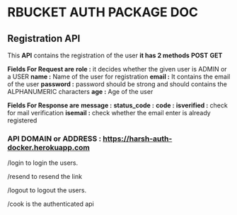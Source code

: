 # RBUCKET AUTH PACKAGE DOC

## Registration API
This **API** contains the registration of the user 
**it has 2 methods**
**POST**
**GET**

**Fields For Request are**
**role :** it decides whether the given user is ADMIN or a USER
**name :** Name of the user for registration
**email :** It contains the email of the user
**password :** password should be strong and should contains the ALPHANUMERIC characters
**age :**  Age of the user 

**Fields For Response are**
**message :**
**status_code :**
**code :**
**isverified :** check for mail verification
**isemail :** check whether the email enter is already registered

### API DOMAIN or ADDRESS :  https://harsh-auth-docker.herokuapp.com

/login to login the users.

/resend to resend the link

/logout to logout the users.

/cook is the authenticated api
